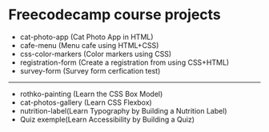 # Freecodecamp course projects

* cat-photo-app (Cat Photo App in HTML)
* cafe-menu  (Menu cafe using HTML+CSS)
* css-color-markers (Color markers using CSS)
* registration-form (Create a registration from using CSS+HTML)
* survey-form (Survey form cerfication test)
------------------------------------------------------
* rothko-painting (Learn the CSS Box Model)
* cat-photos-gallery (Learn CSS Flexbox)
* nutrition-label(Learn Typography by Building a Nutrition Label)
* Quiz exemple(Learn Accessibility by Building a Quiz)
